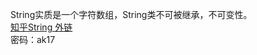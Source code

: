   String实质是一个字符数组，String类不可被继承，不可变性。<br/>
  [知乎String 外链](http://fromwiz.com/share/s/2NznIz3wXkFc23YdT71GMR-R1AbjcT2VykIL2-8d1h1RMlsx)<br/>
   密码：ak17
